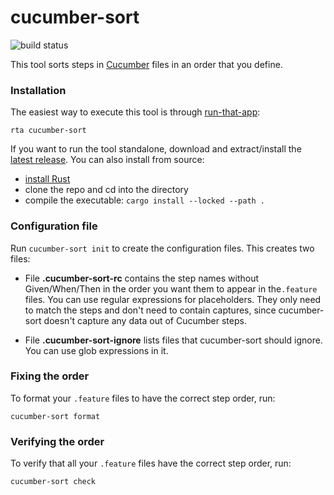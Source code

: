 # cucumber-sort

![build status](https://github.com/kevgo/cucumber-sort/actions/workflows/ci.yml/badge.svg)

This tool sorts steps in [Cucumber](https://cucumber.io) files in an order that
you define.

### Installation

The easiest way to execute this tool is through
[run-that-app](https://github.com/kevgo/run-that-app):

```
rta cucumber-sort
```

If you want to run the tool standalone, download and extract/install the
[latest release](https://github.com/kevgo/cucumber-sort/releases/latest). You
can also install from source:

- [install Rust](https://rustup.rs)
- clone the repo and cd into the directory
- compile the executable: `cargo install --locked --path .`

### Configuration file

Run `cucumber-sort init` to create the configuration files. This creates two
files:

- File **.cucumber-sort-rc** contains the step names without Given/When/Then in
  the order you want them to appear in the`.feature` files. You can use regular
  expressions for placeholders. They only need to match the steps and don't need
  to contain captures, since cucumber-sort doesn't capture any data out of
  Cucumber steps.

- File **.cucumber-sort-ignore** lists files that cucumber-sort should ignore.
  You can use glob expressions in it.

### Fixing the order

To format your `.feature` files to have the correct step order, run:

```
cucumber-sort format
```

### Verifying the order

To verify that all your `.feature` files have the correct step order, run:

```
cucumber-sort check
```
